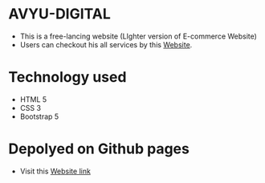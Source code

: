 # AVYU-DIGITAL
- This is a free-lancing website (LIghter version of E-commerce Website)
- Users can checkout his all services by this [Website](https://sainipankaj15.github.io/AVYU-DIGITAL/).
# Technology used
- HTML 5 <br>
- CSS 3 <br> 
- Bootstrap 5<br>
# Depolyed on Github pages  <br>
- Visit this [Website link](https://sainipankaj15.github.io/AVYU-DIGITAL/)
